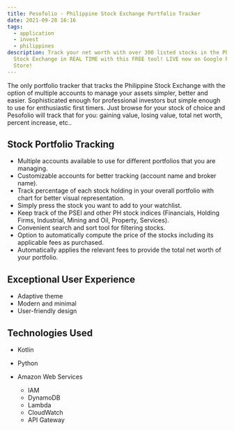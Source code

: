 ```yaml
---
title: Pesofolio - Philippine Stock Exchange Portfolio Tracker
date: 2021-09-28 16:16
tags:
  - application
  - invest
  - philippines
description: Track your net worth with over 300 listed stocks in the Philippine
  Stock Exchange in REAL TIME with this FREE tool! LIVE now on Google Play
  Store!
---
```

The only portfolio tracker that tracks the Philippine Stock Exchange with the option of multiple accounts to manage your assets simpler, better and easier. Sophisticated enough for professional investors but simple enough to use for enthusiastic first timers. Just browse for your stock of choice and Pesofolio will track that for you: gaining value, losing value, total net worth, percent increase, etc..

## Stock Portfolio Tracking

* Multiple accounts available to use for different portfolios that you are managing.
* Customizable accounts for better tracking (account name and broker name).
* Track percentage of each stock holding in your overall portfolio with chart for better visual representation.
* Simply press the stock you want to add to your watchlist.
* Keep track of the PSEI and other PH stock indices (Financials, Holding Firms, Industrial, Mining and Oil, Property, Services).
* Convenient search and sort tool for filtering stocks.
* Option to automatically compute the price of the stocks including its applicable fees as purchased.
* Automatically applies the relevant fees to provide the total net worth of your portfolio.

## Exceptional User Experience

* Adaptive theme
* Modern and minimal
* User-friendly design

## Technologies Used

* Kotlin
* Python
* Amazon Web Services 

  * IAM
  * DynamoDB
  * Lambda
  * CloudWatch
  * API Gateway